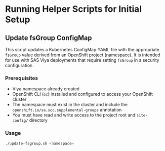 # Running Helper Scripts for Initial Setup

## Update fsGroup ConfigMap

This script updates a Kubernetes ConfigMap YAML file with the appropriate `fsGroup` value derived from an OpenShift project (namespace). It is intended for use with SAS Viya deployments that require setting `fsGroup` in a security configuration.

### Prerequisites

- Viya namespace already created
- OpenShift CLI (`oc`) installed and configured to access your OpenShift cluster
- The namespace must exist in the cluster and include the `openshift.io/sa.scc.supplemental-groups` annotation
- You must have read and write access to the project root and `site-config/` directory

### Usage

```bash
./update-fsgroup.sh <namespace>
